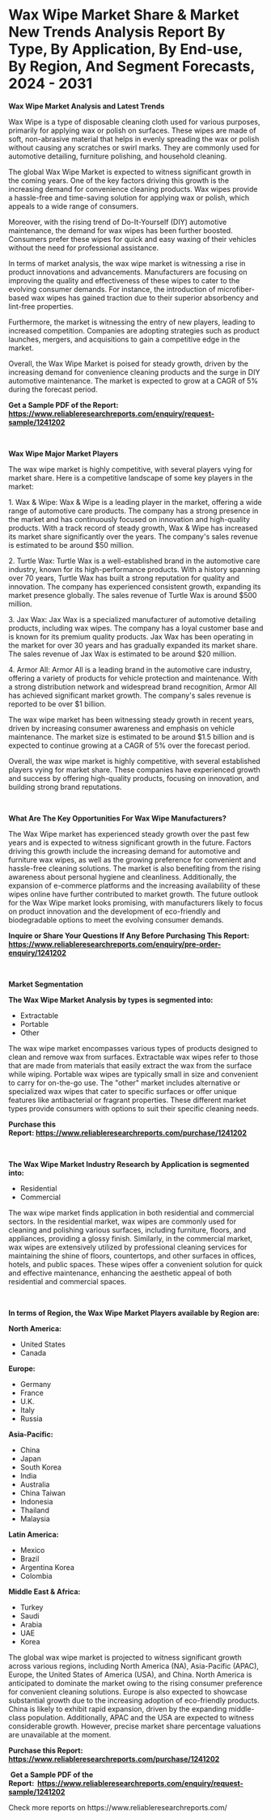 <p><h1>Wax Wipe Market Share & Market New Trends Analysis Report By Type, By Application, By End-use, By Region, And Segment Forecasts, 2024 - 2031</h1></p><p><strong>Wax Wipe Market Analysis and Latest Trends</strong></p>
<p><p>Wax Wipe is a type of disposable cleaning cloth used for various purposes, primarily for applying wax or polish on surfaces. These wipes are made of soft, non-abrasive material that helps in evenly spreading the wax or polish without causing any scratches or swirl marks. They are commonly used for automotive detailing, furniture polishing, and household cleaning.</p><p>The global Wax Wipe Market is expected to witness significant growth in the coming years. One of the key factors driving this growth is the increasing demand for convenience cleaning products. Wax wipes provide a hassle-free and time-saving solution for applying wax or polish, which appeals to a wide range of consumers.</p><p>Moreover, with the rising trend of Do-It-Yourself (DIY) automotive maintenance, the demand for wax wipes has been further boosted. Consumers prefer these wipes for quick and easy waxing of their vehicles without the need for professional assistance.</p><p>In terms of market analysis, the wax wipe market is witnessing a rise in product innovations and advancements. Manufacturers are focusing on improving the quality and effectiveness of these wipes to cater to the evolving consumer demands. For instance, the introduction of microfiber-based wax wipes has gained traction due to their superior absorbency and lint-free properties.</p><p>Furthermore, the market is witnessing the entry of new players, leading to increased competition. Companies are adopting strategies such as product launches, mergers, and acquisitions to gain a competitive edge in the market.</p><p>Overall, the Wax Wipe Market is poised for steady growth, driven by the increasing demand for convenience cleaning products and the surge in DIY automotive maintenance. The market is expected to grow at a CAGR of 5% during the forecast period.</p></p>
<p><strong>Get a Sample PDF of the Report:&nbsp; <a href="https://www.reliableresearchreports.com/enquiry/request-sample/1241202">https://www.reliableresearchreports.com/enquiry/request-sample/1241202</a></strong></p>
<p>&nbsp;</p>
<p><strong>Wax Wipe Major Market Players</strong></p>
<p><p>The wax wipe market is highly competitive, with several players vying for market share. Here is a competitive landscape of some key players in the market:</p><p>1. Wax & Wipe: Wax & Wipe is a leading player in the market, offering a wide range of automotive care products. The company has a strong presence in the market and has continuously focused on innovation and high-quality products. With a track record of steady growth, Wax & Wipe has increased its market share significantly over the years. The company's sales revenue is estimated to be around $50 million.</p><p>2. Turtle Wax: Turtle Wax is a well-established brand in the automotive care industry, known for its high-performance products. With a history spanning over 70 years, Turtle Wax has built a strong reputation for quality and innovation. The company has experienced consistent growth, expanding its market presence globally. The sales revenue of Turtle Wax is around $500 million.</p><p>3. Jax Wax: Jax Wax is a specialized manufacturer of automotive detailing products, including wax wipes. The company has a loyal customer base and is known for its premium quality products. Jax Wax has been operating in the market for over 30 years and has gradually expanded its market share. The sales revenue of Jax Wax is estimated to be around $20 million.</p><p>4. Armor All: Armor All is a leading brand in the automotive care industry, offering a variety of products for vehicle protection and maintenance. With a strong distribution network and widespread brand recognition, Armor All has achieved significant market growth. The company's sales revenue is reported to be over $1 billion.</p><p>The wax wipe market has been witnessing steady growth in recent years, driven by increasing consumer awareness and emphasis on vehicle maintenance. The market size is estimated to be around $1.5 billion and is expected to continue growing at a CAGR of 5% over the forecast period.</p><p>Overall, the wax wipe market is highly competitive, with several established players vying for market share. These companies have experienced growth and success by offering high-quality products, focusing on innovation, and building strong brand reputations.</p></p>
<p>&nbsp;</p>
<p><strong>What Are The Key Opportunities For Wax Wipe Manufacturers?</strong></p>
<p><p>The Wax Wipe market has experienced steady growth over the past few years and is expected to witness significant growth in the future. Factors driving this growth include the increasing demand for automotive and furniture wax wipes, as well as the growing preference for convenient and hassle-free cleaning solutions. The market is also benefiting from the rising awareness about personal hygiene and cleanliness. Additionally, the expansion of e-commerce platforms and the increasing availability of these wipes online have further contributed to market growth. The future outlook for the Wax Wipe market looks promising, with manufacturers likely to focus on product innovation and the development of eco-friendly and biodegradable options to meet the evolving consumer demands.</p></p>
<p><strong>Inquire or Share Your Questions If Any Before Purchasing This Report: <a href="https://www.reliableresearchreports.com/enquiry/pre-order-enquiry/1241202">https://www.reliableresearchreports.com/enquiry/pre-order-enquiry/1241202</a></strong></p>
<p>&nbsp;</p>
<p><strong>Market Segmentation</strong></p>
<p><strong>The Wax Wipe Market Analysis by types is segmented into:</strong></p>
<p><ul><li>Extractable</li><li>Portable</li><li>Other</li></ul></p>
<p><p>The wax wipe market encompasses various types of products designed to clean and remove wax from surfaces. Extractable wax wipes refer to those that are made from materials that easily extract the wax from the surface while wiping. Portable wax wipes are typically small in size and convenient to carry for on-the-go use. The "other" market includes alternative or specialized wax wipes that cater to specific surfaces or offer unique features like antibacterial or fragrant properties. These different market types provide consumers with options to suit their specific cleaning needs.</p></p>
<p><strong>Purchase this Report:&nbsp;<a href="https://www.reliableresearchreports.com/purchase/1241202">https://www.reliableresearchreports.com/purchase/1241202</a></strong></p>
<p>&nbsp;</p>
<p><strong>The Wax Wipe Market Industry Research by Application is segmented into:</strong></p>
<p><ul><li>Residential</li><li>Commercial</li></ul></p>
<p><p>The wax wipe market finds application in both residential and commercial sectors. In the residential market, wax wipes are commonly used for cleaning and polishing various surfaces, including furniture, floors, and appliances, providing a glossy finish. Similarly, in the commercial market, wax wipes are extensively utilized by professional cleaning services for maintaining the shine of floors, countertops, and other surfaces in offices, hotels, and public spaces. These wipes offer a convenient solution for quick and effective maintenance, enhancing the aesthetic appeal of both residential and commercial spaces.</p></p>
<p>&nbsp;</p>
<p><strong>In terms of Region, the Wax Wipe Market Players available by Region are:</strong></p>
<p>
    <p> <strong> North America: </strong>
        <ul>
            <li>United States</li>
            <li>Canada</li>
        </ul>
        </p> 
    <p> <strong> Europe: </strong>
        <ul>
            <li>Germany</li>
            <li>France</li>
            <li>U.K.</li>
            <li>Italy</li>
            <li>Russia</li>
        </ul>
        </p> 
    <p> <strong> Asia-Pacific: </strong>
        <ul>
            <li>China</li>
            <li>Japan</li>
            <li>South Korea</li>
            <li>India</li>
            <li>Australia</li>
            <li>China Taiwan</li>
            <li>Indonesia</li>
            <li>Thailand</li>
            <li>Malaysia</li>
        </ul>
        </p> 
    <p> <strong> Latin America: </strong>
        <ul>
            <li>Mexico</li>
            <li>Brazil</li>
            <li>Argentina Korea</li>
            <li>Colombia</li>
        </ul>
        </p> 
    <p> <strong> Middle East & Africa: </strong>
        <ul>
            <li>Turkey</li>
            <li>Saudi</li>
            <li>Arabia</li>
            <li>UAE</li>
            <li>Korea</li>
        </ul>
    </p>
    </p>
<p><p>The global wax wipe market is projected to witness significant growth across various regions, including North America (NA), Asia-Pacific (APAC), Europe, the United States of America (USA), and China. North America is anticipated to dominate the market owing to the rising consumer preference for convenient cleaning solutions. Europe is also expected to showcase substantial growth due to the increasing adoption of eco-friendly products. China is likely to exhibit rapid expansion, driven by the expanding middle-class population. Additionally, APAC and the USA are expected to witness considerable growth. However, precise market share percentage valuations are unavailable at the moment.</p></p>
<p><strong>Purchase this Report: <a href="https://www.reliableresearchreports.com/purchase/1241202">https://www.reliableresearchreports.com/purchase/1241202</a></strong></p>
<p>&nbsp;<strong>Get a Sample PDF of the Report:&nbsp;&nbsp;<a href="https://www.reliableresearchreports.com/enquiry/request-sample/1241202">https://www.reliableresearchreports.com/enquiry/request-sample/1241202</a></strong></p>
<p><strong></strong></p>
<p>Check more reports on https://www.reliableresearchreports.com/</p>